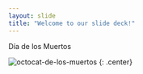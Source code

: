 ```yaml
---
layout: slide
title: "Welcome to our slide deck!"
---
```


Día de los Muertos
 
![octocat-de-los-muertos](https://octodex.github.com/images/octocat-de-los-muertos.jpg)
{: .center}
